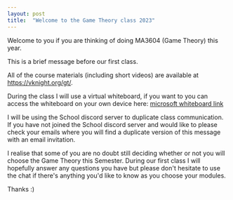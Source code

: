 ```yaml
---
layout: post
title:  "Welcome to the Game Theory class 2023"
---
```


Welcome to you if you are thinking of doing MA3604 (Game Theory) this year.

This is a brief message before our first class.

All of the course materials (including short videos) are available at
https://vknight.org/gt/.

During the class I will use a virtual whiteboard, if you want to you can
access the whiteboard on your own device here: [microsoft whiteboard link](https://cf-my.sharepoint.com/:wb:/g/personal/knightva_cardiff_ac_uk/ETDexlIXeMVAm5eiqkJ1rPYBdRvHll8io8U7WMlgx-KS0w?e=06TWE1)

I will be using the School discord server to duplicate class communication.
If you have not joined the School discord server and would like to please check
your emails where you will find a duplicate version of this message with an
email invitation.

I realise that some of you are no doubt still deciding whether or not you
will choose the Game Theory this Semester. During our first class 
I will hopefully answer any questions you have but please don't hesitate to
use the chat if there's anything you'd like to know as you choose your
modules.

Thanks :)
